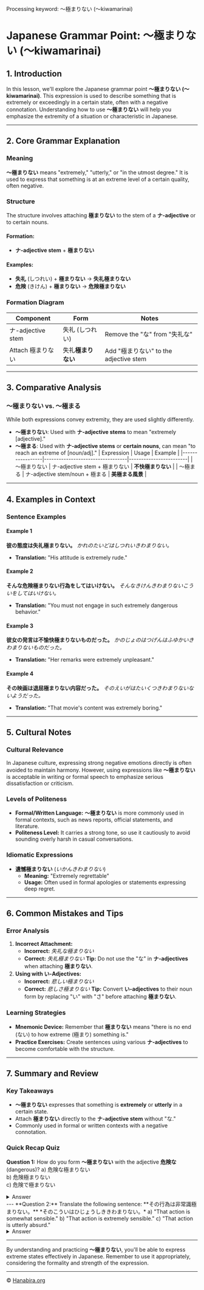 Processing keyword: ～極まりない (〜kiwamarinai)
# Japanese Grammar Point: ～極まりない (〜kiwamarinai)

## 1. Introduction
In this lesson, we'll explore the Japanese grammar point **～極まりない (〜kiwamarinai)**. This expression is used to describe something that is extremely or exceedingly in a certain state, often with a negative connotation. Understanding how to use **～極まりない** will help you emphasize the extremity of a situation or characteristic in Japanese.

---
## 2. Core Grammar Explanation
### Meaning
**～極まりない** means "extremely," "utterly," or "in the utmost degree." It is used to express that something is at an extreme level of a certain quality, often negative.
### Structure
The structure involves attaching **極まりない** to the stem of a **ナ-adjective** or to certain nouns.
#### Formation:
- **ナ-adjective stem** + **極まりない**
#### Examples:
- **失礼** (しつれい) + **極まりない** → **失礼極まりない**
- **危険** (きけん) + **極まりない** → **危険極まりない**
### Formation Diagram
| Component           | Form               | Notes                               |
|---------------------|--------------------|-------------------------------------|
| ナ-adjective stem    | 失礼 (しつれい)      | Remove the "な" from "失礼な"          |
| Attach 極まりない    | 失礼**極まりない**   | Add "極まりない" to the adjective stem |
---
## 3. Comparative Analysis
### ～極まりない vs. ～極まる
While both expressions convey extremity, they are used slightly differently.
- **～極まりない**: Used with **ナ-adjective stems** to mean "extremely [adjective]."
- **～極まる**: Used with **ナ-adjective stems** or **certain nouns**, can mean "to reach an extreme of [noun/adj]."
| Expression      | Usage                            | Example                |
|-----------------|----------------------------------|------------------------|
| ～極まりない       | ナ-adjective stem + 極まりない      | **不快極まりない**       |
| ～極まる          | ナ-adjective stem/noun + 極まる    | **美極まる風景**         |
---
## 4. Examples in Context
### Sentence Examples
#### Example 1
**彼の態度は失礼極まりない。**
*かれのたいどはしつれいきわまりない。*
- **Translation:** "His attitude is extremely rude."
#### Example 2
**そんな危険極まりない行為をしてはいけない。**
*そんなきけんきわまりないこういをしてはいけない。*
- **Translation:** "You must not engage in such extremely dangerous behavior."
#### Example 3
**彼女の発言は不愉快極まりないものだった。**
*かのじょのはつげんはふゆかいきわまりないものだった。*
- **Translation:** "Her remarks were extremely unpleasant."
#### Example 4
**その映画は退屈極まりない内容だった。**
*そのえいがはたいくつきわまりないないようだった。*
- **Translation:** "That movie's content was extremely boring."
---
## 5. Cultural Notes
### Cultural Relevance
In Japanese culture, expressing strong negative emotions directly is often avoided to maintain harmony. However, using expressions like **～極まりない** is acceptable in writing or formal speech to emphasize serious dissatisfaction or criticism.
### Levels of Politeness
- **Formal/Written Language:** **～極まりない** is more commonly used in formal contexts, such as news reports, official statements, and literature.
- **Politeness Level:** It carries a strong tone, so use it cautiously to avoid sounding overly harsh in casual conversations.
### Idiomatic Expressions
- **遺憾極まりない** (*いかんきわまりない*)  
  - **Meaning:** "Extremely regrettable"
  - **Usage:** Often used in formal apologies or statements expressing deep regret.
---
## 6. Common Mistakes and Tips
### Error Analysis
1. **Incorrect Attachment:**
   - **Incorrect:** *失礼な極まりない*
   - **Correct:** *失礼極まりない*
   **Tip:** Do not use the "な" in **ナ-adjectives** when attaching **極まりない**.
2. **Using with い-Adjectives:**
   - **Incorrect:** *悲しい極まりない*
   - **Correct:** *悲しさ極まりない*
   **Tip:** Convert **い-adjectives** to their noun form by replacing "い" with "さ" before attaching **極まりない**.
### Learning Strategies
- **Mnemonic Device:** Remember that **極まりない** means "there is no end (ない) to how extreme (極まり) something is."
- **Practice Exercises:** Create sentences using various **ナ-adjectives** to become comfortable with the structure.
---
## 7. Summary and Review
### Key Takeaways
- **～極まりない** expresses that something is **extremely** or **utterly** in a certain state.
- Attach **極まりない** directly to the **ナ-adjective stem** without "な."
- Commonly used in formal or written contexts with a negative connotation.
### Quick Recap Quiz
**Question 1:** How do you form **～極まりない** with the adjective **危険な** (dangerous)?
a) 危険な極まりない  
b) 危険極まりない  
c) 危険で極まりない
<details>
<summary>Answer</summary>
b) 危険極まりない
</details>
---
**Question 2:** Translate the following sentence:
**その行為は非常識極まりない。**
*そのこういはひじょうしききわまりない。*
a) "That action is somewhat sensible."  
b) "That action is extremely sensible."  
c) "That action is utterly absurd."
<details>
<summary>Answer</summary>
c) "That action is utterly absurd."
</details>

---
By understanding and practicing **～極まりない**, you'll be able to express extreme states effectively in Japanese. Remember to use it appropriately, considering the formality and strength of the expression.

---

© [Hanabira.org](https://hanabira.org)
